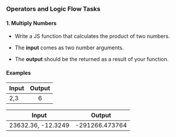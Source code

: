 ### Operators and Logic Flow Tasks

#### 1. Multiply Numbers

* Write a JS function that calculates the product of two numbers.

* The <b>input</b> comes as two number arguments.

* The <b>output</b> should be the returned as a result of your function.

#### Examples

| Input      | Output        |
| -----------|:-------------:|
| 2,3 |6|  

| Input      | Output        |
| -----------|:-------------:|
| 23632.36, -12.3249 |-291266.473764|  